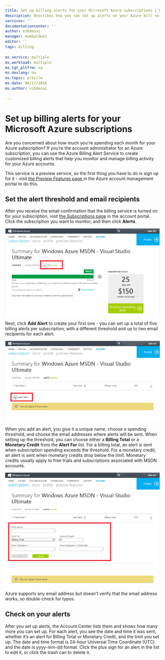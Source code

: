 ```yaml
---
title: Set up billing alerts for your Microsoft Azure subscriptions | Microsoft Azure
description: Describes how you can set up alerts on your Azure bill so you can avoid billing surprises.
services: ''
documentationcenter: ''
author: vikdesai
manager: msmbaldwin
editor: ''
tags: billing

ms.service: multiple
ms.workload: multiple
ms.tgt_pltfrm: na
ms.devlang: na
ms.topic: article
ms.date: 04/17/2016
ms.author: vikdesai

---
```

# Set up billing alerts for your Microsoft Azure subscriptions
Are you concerned about how much you're spending each month for your Azure subscription? If you’re the account administrator for an Azure subscription, you can use the Azure Billing Alert Service to create customized billing alerts that help you monitor and manage billing activity for your Azure accounts.

This service is a preview service, so the first thing you have to do is sign up for it - visit <a href="https://account.windowsazure.com/PreviewFeatures">the Preview Features page </a> in the Azure account management portal to do this.

## Set the alert threshold and email recipients
After you receive the email confirmation that the billing service is turned on for your subscription, visit <a href="https://account.windowsazure.com/Subscriptions">the Subscriptions page</a> in the account portal. Click the subscription you want to monitor, and then click **Alerts**.

![](./media/azure-billing-set-up-alerts/billingalert1.png)

Next, click **Add Alert** to create your first one - you can set up a total of five billing alerts per subscription, with a different threshold and up to two email recipients for each alert.

![](./media/azure-billing-set-up-alerts/billingalert2.png)

When you add an alert, you give it a unique name, choose a spending threshold, and choose the email addresses where alerts will be sent. When setting up the threshold, you can choose either a **Billing Total** or a **Monetary Credit** from the **Alert For** list. For a billing total, an alert is sent when subscription spending exceeds the threshold. For a monetary credit, an alert is sent when monetary credits drop below the limit. Monetary credits usually apply to free trials and subscriptions associated with MSDN accounts.

![](./media/azure-billing-set-up-alerts/billingalerts3.png)

Azure supports any email address but doesn’t verify that the email address works, so double-check for typos.

## Check on your alerts
After you set up alerts, the Account Center lists them and shows how many more you can set up. For each alert, you see the date and time it was sent, whether it’s an alert for Billing Total or Monetary Credit, and the limit you set up. The date and time format is 24-hour Universal Time Coordinate (UTC) and the date is yyyy-mm-dd format. Click the plus sign for an alert in the list to edit it, or click the trash can to delete it.

[Image1]: ./media/azure-billing-set-up-alerts/billingalert1.png
[Image2]: ./media/azure-billing-set-up-alerts/billingalert2.png
[Image3]: ./media/azure-billing-set-up-alerts/billingalerts3.png
